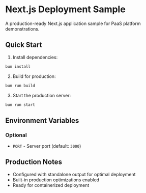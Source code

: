 # Next.js Deployment Sample

A production-ready Next.js application sample for PaaS platform demonstrations.

## Quick Start

1. Install dependencies:
```bash
bun install
```

2. Build for production:
```bash
bun run build
```

3. Start the production server:
```bash
bun run start
```

## Environment Variables

### Optional
- `PORT` - Server port (default: `3000`)

## Production Notes

- Configured with standalone output for optimal deployment
- Built-in production optimizations enabled
- Ready for containerized deployment
